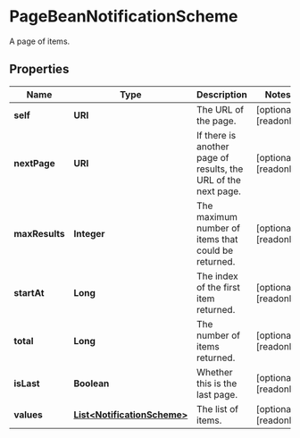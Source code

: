 

# PageBeanNotificationScheme

A page of items.

## Properties

Name | Type | Description | Notes
------------ | ------------- | ------------- | -------------
**self** | **URI** | The URL of the page. |  [optional] [readonly]
**nextPage** | **URI** | If there is another page of results, the URL of the next page. |  [optional] [readonly]
**maxResults** | **Integer** | The maximum number of items that could be returned. |  [optional] [readonly]
**startAt** | **Long** | The index of the first item returned. |  [optional] [readonly]
**total** | **Long** | The number of items returned. |  [optional] [readonly]
**isLast** | **Boolean** | Whether this is the last page. |  [optional] [readonly]
**values** | [**List&lt;NotificationScheme&gt;**](NotificationScheme.md) | The list of items. |  [optional] [readonly]



